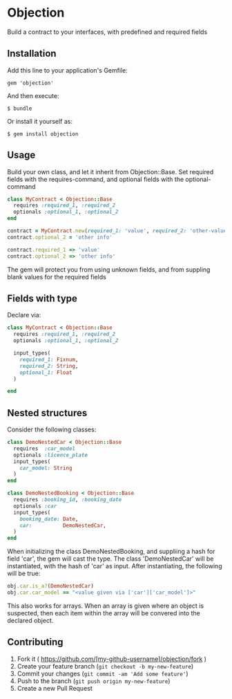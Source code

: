 # Objection

Build a contract to your interfaces, with predefined and required fields

## Installation

Add this line to your application's Gemfile:

    gem 'objection'

And then execute:

    $ bundle

Or install it yourself as:

    $ gem install objection

## Usage

Build your own class, and let it inherit from Objection::Base.
Set required fields with the requires-command, and optional fields with the optional-command
```ruby
class MyContract < Objection::Base
  requires :required_1, :required_2
  optionals :optional_1, :optional_2
end

contract = MyContract.new(required_1: 'value', required_2: 'other-value', optional_1: 'more info')
contract.optional_2 = 'other info'

contract.required_1 => 'value'
contract.optional_2 => 'other info'
```

The gem will protect you from using unknown fields, and from suppling blank values for the required fields

## Fields with type

Declare via:

```ruby
class MyContract < Objection::Base
  requires :required_1, :required_2
  optionals :optional_1, :optional_2

  input_types(
    required_1: Fixnum,
    required_2: String,
    optional_1: Float
  )

end
```

## Nested structures

Consider the following classes:

```ruby
class DemoNestedCar < Objection::Base
  requires  :car_model
  optionals :licence_plate
  input_types(
    car_model: String
  )
end

class DemoNestedBooking < Objection::Base
  requires :booking_id, :booking_date
  optionals :car
  input_types(
    booking_date: Date,
    car:          DemoNestedCar,
  )
end
```

When initializing the class DemoNestedBooking, and suppliing a hash for field 'car', the gem will cast the type.
The class 'DemoNestedCar' will be instantiated, with the hash of 'car' as input.
After instantiating, the following will be true:

```ruby
obj.car.is_a?(DemoNestedCar)
obj.car.car_model == "<value given via ['car']['car_model']>"
```

This also works for arrays. When an array is given where an object is suspected, then each item within the array will be
convered into the declared object.

## Contributing

1. Fork it ( https://github.com/[my-github-username]/objection/fork )
2. Create your feature branch (`git checkout -b my-new-feature`)
3. Commit your changes (`git commit -am 'Add some feature'`)
4. Push to the branch (`git push origin my-new-feature`)
5. Create a new Pull Request
